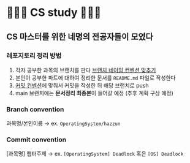 # 👨🏻‍💻 CS study 👨🏻‍💻

## CS 마스터를 위한 네명의 전공자들이 모였다

### 레포지토리 정리 방법

1. 각자 공부한 과목의 브랜치를 판다 [브랜치 네이밍 컨벤션 맞추기](#branch-convention)
2. 본인이 공부한 파트에 대하여 정리한 문서를 `README.md` 파일로 작성한다
3. [커밋 컨벤션](#commit-convention)에 맞춰서 커밋을 작성한 뒤 해당 브랜치로 push
4. main 브랜치에는 **문서정리 최종본**이 들어갈 예정 (추후 계획 구상 예정)

### Branch convention

과목명/본인이름 → ex. `OperatingSystem/hazzun`

### Commit convention

[과목명] 챕터주제 → ex. `[OperatingSystem] Deadlock` 혹은 `[OS] Deadlock`
